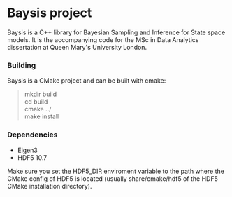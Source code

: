 #  Baysis project
Baysis is a C++ library for Bayesian Sampling and Inference for State space models. It is the accompanying code for the MSc in Data Analytics dissertation at Queen Mary's University London.

### Building
Baysis is a CMake project and can be built with cmake:
>mkdir build\
>cd build\
>cmake ../\
>make install

### Dependencies
* Eigen3
* HDF5 10.7

Make sure you set the HDF5_DIR enviroment variable to the path where the CMake config of HDF5 is located (usually share/cmake/hdf5 of the HDF5 CMake installation directory).